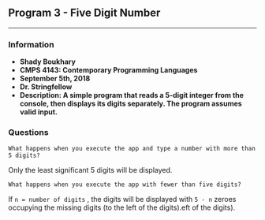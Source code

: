 ## Program 3 - Five Digit Number***### Information* **Shady Boukhary*** **CMPS 4143: Contemporary Programming Languages*** **September 5th, 2018*** **Dr. Stringfellow*** **Description: A simple program that reads a 5-digit integer from the console,  then displays its digits separately. The program assumes valid input.**### Questions```What happens when you execute the app and type a number with more than 5 digits?```Only the least significant 5 digits will be displayed.```What happens when you execute the app with fewer than five digits?```If `n = number of digits` , the digits will be displayed with `5 - n` zeroes occupying the missing digits (to the left of the digits).eft of the digits).